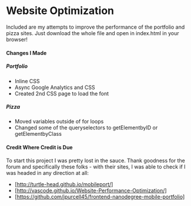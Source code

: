# Website Optimization 

Included are my attempts to improve the performance of the portfolio and pizza sites. Just download the whole file and open in index.html in your browser!

#### Changes I Made

##### Portfolio

* Inline CSS
* Async Google Analytics and CSS
* Created 2nd CSS page to load the font

##### Pizza

* Moved variables outside of for loops
* Changed some of the queryselectors to getElementbyID or getElementbyClass


#### Credit Where Credit is Due

To start this project I was pretty lost in the sauce. Thank goodness for the forum and specifically these folks - with their sites, I was able to check if I was headed in any direction at all:

* [http://turtle-head.github.io/mobileport/]
* [http://vascode.github.io/Website-Performance-Optimization/]
* [https://github.com/jpurcell45/frontend-nanodegree-mobile-portfolio]


